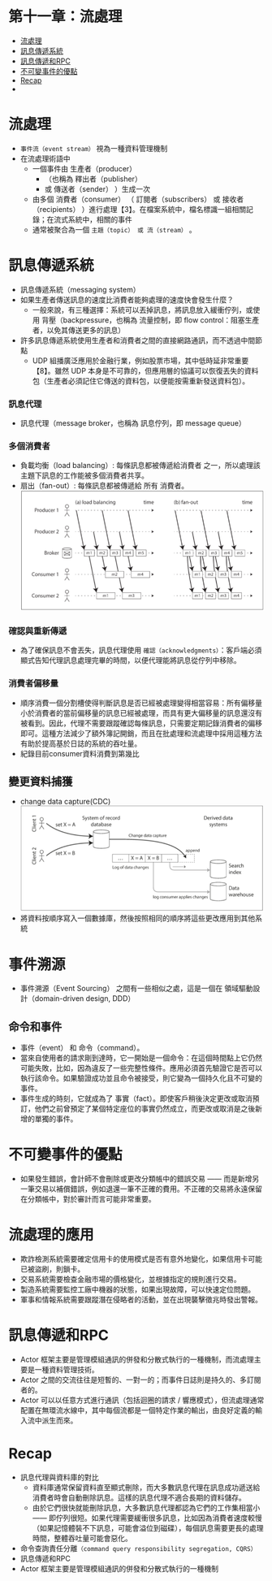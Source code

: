 # 第十一章：流處理

- [流處理](#流處理)
- [訊息傳遞系統](#訊息傳遞系統)
- [訊息傳遞和RPC](#訊息傳遞和RPC)
- [不可變事件的優點](#不可變事件的優點)
- [Recap](#Recap)
- 
# 流處理
- `事件流（event stream）` 視為一種資料管理機制
- 在流處理術語中
  - 一個事件由 生產者（producer） 
    - （也稱為 釋出者（publisher） 
    - 或 傳送者（sender） ）生成一次
  - 由多個 消費者（consumer） （ 訂閱者（subscribers） 或 接收者（recipients） ）進行處理【3】。在檔案系統中，檔名標識一組相關記錄；在流式系統中，相關的事件
  - 通常被聚合為一個 `主題（topic） 或 流（stream）` 。
# 訊息傳遞系統
- 訊息傳遞系統（messaging system）
- 如果生產者傳送訊息的速度比消費者能夠處理的速度快會發生什麼？ 
  - 一般來說，有三種選擇：系統可以丟掉訊息，將訊息放入緩衝佇列，或使用 背壓（backpressure，也稱為 流量控制，即 flow control：阻塞生產者，以免其傳送更多的訊息）
- 許多訊息傳遞系統使用生產者和消費者之間的直接網路通訊，而不透過中間節點
  - UDP 組播廣泛應用於金融行業，例如股票市場，其中低時延非常重要【8】。雖然 UDP 本身是不可靠的，但應用層的協議可以恢復丟失的資料包（生產者必須記住它傳送的資料包，以便能按需重新發送資料包）。
### 訊息代理
- 訊息代理（message broker，也稱為 訊息佇列，即 message queue）
### 多個消費者
- 負載均衡（load balancing）: 每條訊息都被傳遞給消費者 之一，所以處理該主題下訊息的工作能被多個消費者共享。
- 扇出（fan-out）: 每條訊息都被傳遞給 所有 消費者。
![img.png](img.png)
### 確認與重新傳遞
- 為了確保訊息不會丟失，訊息代理使用 `確認（acknowledgments）`：客戶端必須顯式告知代理訊息處理完畢的時間，以便代理能將訊息從佇列中移除。
### 消費者偏移量
- 順序消費一個分割槽使得判斷訊息是否已經被處理變得相當容易：所有偏移量小於消費者的當前偏移量的訊息已經被處理，而具有更大偏移量的訊息還沒有被看到。因此，代理不需要跟蹤確認每條訊息，只需要定期記錄消費者的偏移即可。這種方法減少了額外簿記開銷，而且在批處理和流處理中採用這種方法有助於提高基於日誌的系統的吞吐量。
- 紀錄目前consumer資料消費到第幾比
## 變更資料捕獲
- change data capture(CDC)
![img_1.png](img_1.png)
- 將資料按順序寫入一個數據庫，然後按照相同的順序將這些更改應用到其他系統
# 事件溯源
- 事件溯源（Event Sourcing） 之間有一些相似之處，這是一個在 領域驅動設計（domain-driven design, DDD） 
## 命令和事件
- 事件（event） 和 命令（command）。
- 當來自使用者的請求剛到達時，它一開始是一個命令：在這個時間點上它仍然可能失敗，比如，因為違反了一些完整性條件。應用必須首先驗證它是否可以執行該命令。如果驗證成功並且命令被接受，則它變為一個持久化且不可變的事件。
- 事件生成的時刻，它就成為了 事實（fact）。即使客戶稍後決定更改或取消預訂，他們之前曾預定了某個特定座位的事實仍然成立，而更改或取消是之後新增的單獨的事件。
# 不可變事件的優點
- 如果發生錯誤，會計師不會刪除或更改分類帳中的錯誤交易 —— 而是新增另一筆交易以補償錯誤，例如退還一筆不正確的費用。不正確的交易將永遠保留在分類帳中，對於審計而言可能非常重要。
# 流處理的應用
- 欺詐檢測系統需要確定信用卡的使用模式是否有意外地變化，如果信用卡可能已被盜刷，則鎖卡。
- 交易系統需要檢查金融市場的價格變化，並根據指定的規則進行交易。
- 製造系統需要監控工廠中機器的狀態，如果出現故障，可以快速定位問題。
- 軍事和情報系統需要跟蹤潛在侵略者的活動，並在出現襲擊徵兆時發出警報。
# 訊息傳遞和RPC
- Actor 框架主要是管理模組通訊的併發和分散式執行的一種機制，而流處理主要是一種資料管理技術。
- Actor 之間的交流往往是短暫的、一對一的；而事件日誌則是持久的、多訂閱者的。
- Actor 可以以任意方式進行通訊（包括迴圈的請求 / 響應模式），但流處理通常配置在無環流水線中，其中每個流都是一個特定作業的輸出，由良好定義的輸入流中派生而來。

# Recap
- 訊息代理與資料庫的對比
  - 資料庫通常保留資料直至顯式刪除，而大多數訊息代理在訊息成功遞送給消費者時會自動刪除訊息。這樣的訊息代理不適合長期的資料儲存。
  - 由於它們很快就能刪除訊息，大多數訊息代理都認為它們的工作集相當小 —— 即佇列很短。如果代理需要緩衝很多訊息，比如因為消費者速度較慢（如果記憶體裝不下訊息，可能會溢位到磁碟），每個訊息需要更長的處理時間，整體吞吐量可能會惡化。
- 命令查詢責任分離`（command query responsibility segregation, CQRS）`
- 訊息傳遞和RPC
- Actor 框架主要是管理模組通訊的併發和分散式執行的一種機制


